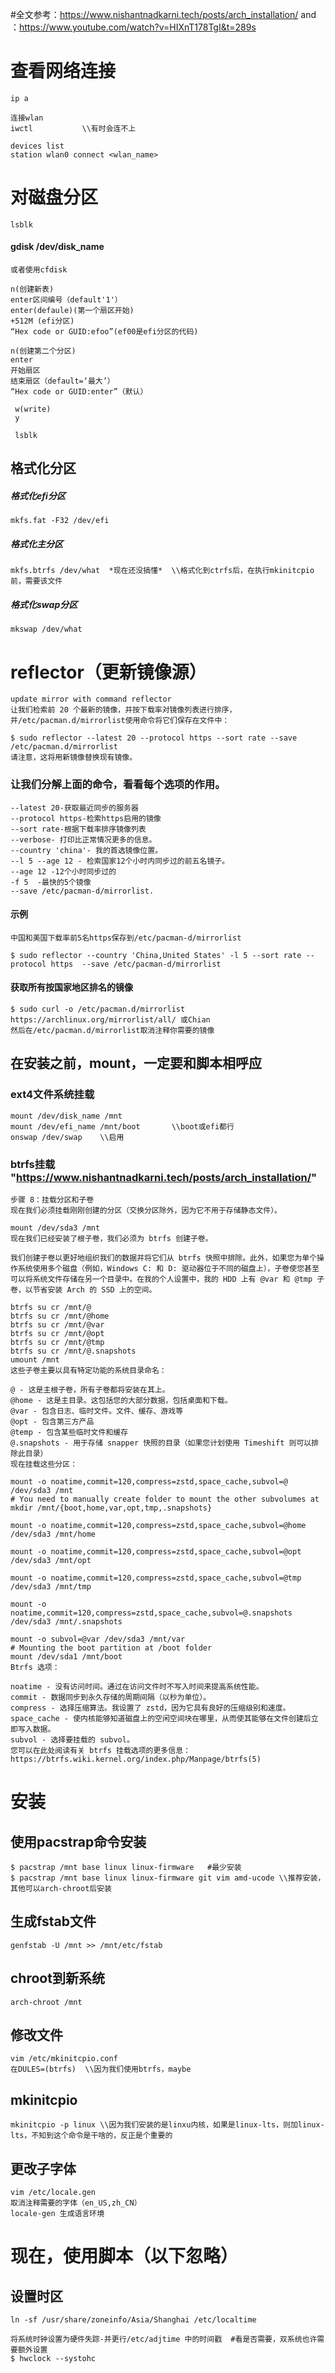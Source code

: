 #全文参考：https://www.nishantnadkarni.tech/posts/arch_installation/ and ：https://www.youtube.com/watch?v=HIXnT178TgI&t=289s

# 查看网络连接
	ip a
	
	连接wlan
	iwctl			\\有时会连不上

	devices list
	station wlan0 connect <wlan_name>

# 对磁盘分区
	lsblk
	
#### gdisk /dev/disk_name
	或者使用cfdisk
	
	n(创建新表)
	enter区间编号（default'1'）
	enter(defaule)(第一个扇区开始)
	+512M (efi分区)
	“Hex code or GUID:efoo”(ef00是efi分区的代码)
	
	n(创建第二个分区)
	enter
	开始扇区
	结束扇区（default=‘最大’）
	“Hex code or GUID:enter”（默认）
	 
	 w(write)
	 y
	 
	 lsblk

## 格式化分区
##### 格式化efi分区
	mkfs.fat -F32 /dev/efi
##### 格式化主分区
	mkfs.btrfs /dev/what  *现在还没搞懂*	\\格式化到ctrfs后，在执行mkinitcpio前，需要该文件
##### 格式化swap分区
	mkswap /dev/what


# reflector（更新镜像源）

	update mirror with command reflector
	让我们检索前 20 个最新的镜像，并按下载率对镜像列表进行排序，并/etc/pacman.d/mirrorlist使用命令将它们保存在文件中：

	$ sudo reflector --latest 20 --protocol https --sort rate --save /etc/pacman.d/mirrorlist
	请注意，这将用新镜像替换现有镜像。

### 让我们分解上面的命令，看看每个选项的作用。

	--latest 20-获取最近同步的服务器
	--protocol https-检索https启用的镜像
	--sort rate-根据下载率排序镜像列表
	--verbose- 打印比正常情况更多的信息。
	--country 'china'- 我的首选镜像位置。
	--l 5 --age 12 - 检索国家12个小时内同步过的前五名镜子。
	--age 12 -12个小时同步过的
	-f 5  -最快的5个镜像
	--save /etc/pacman-d/mirrorlist.
	
#### 示例

	中国和美国下载率前5名https保存到/etc/pacman-d/mirrorlist	
	
	$ sudo reflector --country 'China,United States' -l 5 --sort rate --protocol https  --save /etc/pacman-d/mirrorlist
		
#### 获取所有按国家地区排名的镜像	
	$ sudo curl -o /etc/pacman.d/mirrorlist https://archlinux.org/mirrorlist/all/ 或Chian
	然后在/etc/pacman.d/mirrorlist取消注释你需要的镜像
	
## 在安装之前，mount，一定要和脚本相呼应
### ext4文件系统挂载
	mount /dev/disk_name /mnt
	mount /dev/efi_name /mnt/boot		\\boot或efi都行
	onswap /dev/swap	\\启用
### btrfs挂载	"https://www.nishantnadkarni.tech/posts/arch_installation/"
	步骤 8：挂载分区和子卷
	现在我们必须挂载刚刚创建的分区（交换分区除外，因为它不用于存储静态文件）。

	mount /dev/sda3 /mnt
	现在我们已经安装了根子卷，我们必须为 btrfs 创建子卷。

	我们创建子卷以更好地组织我们的数据并将它们从 btrfs 快照中排除。此外，如果您为单个操作系统使用多个磁盘（例如，Windows C: 和 D: 驱动器位于不同的磁盘上），子卷使您甚至可以将系统文件存储在另一个目录中。在我的个人设置中，我的 HDD 上有 @var 和 @tmp 子卷，以节省安装 Arch 的 SSD 上的空间。

	btrfs su cr /mnt/@
	btrfs su cr /mnt/@home
	btrfs su cr /mnt/@var
	btrfs su cr /mnt/@opt
	btrfs su cr /mnt/@tmp
	btrfs su cr /mnt/@.snapshots
	umount /mnt
	这些子卷主要以具有特定功能的系统目录命名：

	@ - 这是主根子卷，所有子卷都将安装在其上。
	@home - 这是主目录。这包括您的大部分数据，包括桌面和下载。
	@var - 包含日志、临时文件。文件、缓存、游戏等
	@opt - 包含第三方产品
	@temp - 包含某些临时文件和缓存
	@.snapshots - 用于存储 snapper 快照的目录（如果您计划使用 Timeshift 则可以排除此目录）
	现在挂载这些分区：

	mount -o noatime,commit=120,compress=zstd,space_cache,subvol=@ /dev/sda3 /mnt
	# You need to manually create folder to mount the other subvolumes at
	mkdir /mnt/{boot,home,var,opt,tmp,.snapshots}

	mount -o noatime,commit=120,compress=zstd,space_cache,subvol=@home /dev/sda3 /mnt/home

	mount -o noatime,commit=120,compress=zstd,space_cache,subvol=@opt /dev/sda3 /mnt/opt

	mount -o noatime,commit=120,compress=zstd,space_cache,subvol=@tmp /dev/sda3 /mnt/tmp

	mount -o noatime,commit=120,compress=zstd,space_cache,subvol=@.snapshots /dev/sda3 /mnt/.snapshots

	mount -o subvol=@var /dev/sda3 /mnt/var
	# Mounting the boot partition at /boot folder
	mount /dev/sda1 /mnt/boot
	Btrfs 选项：

	noatime - 没有访问时间。通过在访问文件时不写入时间来提高系统性能。
	commit - 数据同步到永久存储的周期间隔（以秒为单位）。
	compress - 选择压缩算法。我设置了 zstd，因为它具有良好的压缩级别和速度。
	space_cache - 使内核能够知道磁盘上的空闲空间块在哪里，从而使其能够在文件创建后立即写入数据。
	subvol - 选择要挂载的 subvol。
	您可以在此处阅读有关 btrfs 挂载选项的更多信息：https://btrfs.wiki.kernel.org/index.php/Manpage/btrfs(5)


# 安装	
## 使用pacstrap命令安装
	
	$ pacstrap /mnt base linux linux-firmware	#最少安装
	$ pacstrap /mnt base linux linux-firmware git vim amd-ucode \\推荐安装，其他可以arch-chroot后安装

## 生成fstab文件
	genfstab -U /mnt >> /mnt/etc/fstab

## chroot到新系统
	arch-chroot /mnt
	
## 修改文件
	vim /etc/mkinitcpio.conf
	在DULES=(btrfs)	\\因为我们使用btrfs，maybe

## mkinitcpio
	mkinitcpio -p linux \\因为我们安装的是linxu内核，如果是linux-lts，则加linux-lts，不知到这个命令是干啥的，反正是个重要的


## 更改子字体
	vim /etc/locale.gen
	取消注释需要的字体（en_US,zh_CN）
	locale-gen 生成语言环境

# 现在，使用脚本（以下忽略）
## 设置时区
	ln -sf /usr/share/zoneinfo/Asia/Shanghai /etc/localtime
	
	将系统时钟设置为硬件失踪-并更行/etc/adjtime 中的时间戳	#看是否需要，双系统也许需要额外设置
	$ hwclock --systohc
	
	
